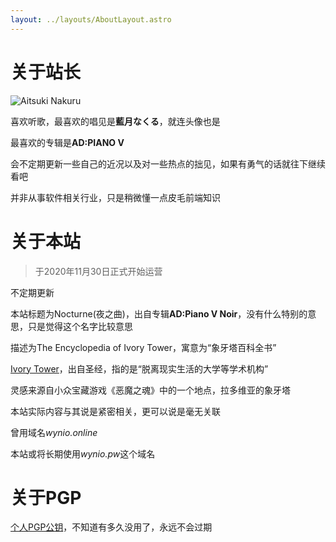 ```yaml
---
layout: ../layouts/AboutLayout.astro
---
```


# 关于站长

![Aitsuki Nakuru](/css/logo.png)

喜欢听歌，最喜欢的唱见是**藍月なくる**，就连头像也是

最喜欢的专辑是**AD:PIANO V**

会不定期更新一些自己的近况以及对一些热点的拙见，如果有勇气的话就往下继续看吧

并非从事软件相关行业，只是稍微懂一点皮毛前端知识

# 关于本站

> 于2020年11月30日正式开始运营

不定期更新

本站标题为Nocturne(夜之曲)，出自专辑**AD:Piano V Noir**，没有什么特别的意思，只是觉得这个名字比较意思

描述为The Encyclopedia of Ivory Tower，寓意为“象牙塔百科全书”

[Ivory Tower](https://zh.wikipedia.org/wiki/%E8%B1%A1%E7%89%99%E5%A1%94)，出自圣经，指的是“脱离现实生活的大学等学术机构”

灵感来源自小众宝藏游戏《恶魔之魂》中的一个地点，拉多维亚的象牙塔

本站实际内容与其说是紧密相关，更可以说是毫无关联

曾用域名*wynio.online*

本站或将长期使用*wynio.pw*这个域名

# 关于PGP

[个人PGP公钥](/pgp/pgp/index.html)，不知道有多久没用了，永远不会过期
